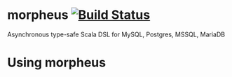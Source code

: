 morpheus [![Build Status](https://travis-ci.org/websudosuk/morpheus.svg)](https://travis-ci.org/websudosuk/morpheus)
========

Asynchronous type-safe Scala DSL for MySQL, Postgres, MSSQL, MariaDB


Using morpheus
==============
